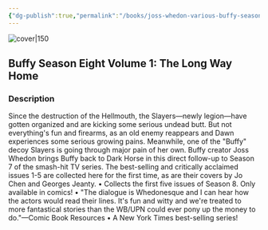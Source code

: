 ```yaml
---
{"dg-publish":true,"permalink":"/books/joss-whedon-various-buffy-season-eight-volume-1-the-long-way-home/","title":"\"Buffy Season Eight Volume 1: The Long Way Home\"","tags":["graphic-novel","Fantasy","horror"]}
---
```




![cover|150](http://books.google.com/books/content?id=ArkMPRonHxoC&printsec=frontcover&img=1&zoom=1&edge=curl&source=gbs_api)

## Buffy Season Eight Volume 1: The Long Way Home

### Description

Since the destruction of the Hellmouth, the Slayers—newly legion—have gotten organized and are kicking some serious undead butt. But not everything's fun and firearms, as an old enemy reappears and Dawn experiences some serious growing pains. Meanwhile, one of the "Buffy" decoy Slayers is going through major pain of her own. Buffy creator Joss Whedon brings Buffy back to Dark Horse in this direct follow-up to Season 7 of the smash-hit TV series. The best-selling and critically acclaimed issues 1-5 are collected here for the first time, as are their covers by Jo Chen and Georges Jeanty. • Collects the first five issues of Season 8. Only available in comics! • "The dialogue is Whedonesque and I can hear how the actors would read their lines. It's fun and witty and we're treated to more fantastical stories than the WB/UPN could ever pony up the money to do."—Comic Book Resources • A New York Times best-selling series!
